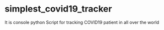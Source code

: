 # simplest_covid19_tracker
It is console python Script for tracking COVID19 patient in all over the world
